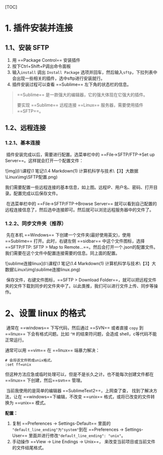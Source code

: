 [TOC]

# 1. 插件安装并连接

## 1.1、安装 SFTP

1. 用 ==Package Control== 安装插件
2. 按下Ctrl+Shift+P调出命令面板
3. 输入`install` 调出 `Install Package` 选项并回车，然后输入`sftp`，下拉列表中会出现一些相关的插件，选中sftp进行安装就行。
4. 插件安装过程可以查看 ==Sublime== 左下角的状态栏的信息。

> ==Sublime== 是一款强大的编辑器，它的强大体现在它强大的插件。
>
> 要实现 ==Sublime== 远程连接 ==Linux== 服务器，需要使用插件 ==SFTP==。



## 1.2、远程连接

### 1.2.1、基本连接

​		插件安装完成以后，需要进行配置。选菜单栏中的 ==File->SFTP/FTP->Set up Server==。这样就会打开一个配置文件：

![img](I:\课程\1 笔记\1.4 Markdown\(1) 计算机科学与技术\【3】大数据\Linux\img\SFTP配置.png)

​		我们需要配置一些远程连接的基本信息，如上图。远程IP、用户名、密码、打开目录。配置完成以后保存文件。

​		在选菜单栏中的 ==File->SFTP/FTP->Browse Server== 就可以看到自己配置的远程连接信息了，然后选中连接即可。然后就可以浏览远程服务器中的文件了。



### 1.2.2、同步文件夹（推荐）

​		先在本机 ==Windows== 下创建一个文件夹(最好使用英文)，使用 ==Sublime== 打开。此时，右键左侧 ==sidbar== 中这个文件图标，选择 ==SFTP/FTP: SFTP > Map to Remote…==。然后会打开一个.json的配置文件。我们需要在这个文件中配置连接需要的信息。同上面的配置。

![sublime连接linux](I:\课程\1 笔记\1.4 Markdown\(1) 计算机科学与技术\【3】大数据\Linux\img\sublime连接linux.png)

​		保存文件，右键文件图标，==SFTP > Download Folder==，就可以把远程文件夹的文件下载到同步的文件夹中了。以此类推，我们可以进行文件上传、同步等操作。

# 2、设置 linux 的格式

​		通常在 ==windows== 下写代码，然后通过 ==SVN== 或者直接 `copy` 到 ==linux== 下会有格式问题。比如 `^M` 的结束符问题，会造成 shell，c等代码不能正常运行。

通常可以用 ==vim== 在 ==linux== 端暴力解决：

```shell
# 会将该文件转成unix格式。
:set ff=unix
```

​		但这种方法应急或临时处理可以，但是不是长久之计。也不能每次创建文件都在 ==linux== 下创建，然后==svn== 管理。

​		当前我使用的是简单的编辑器 ==SublimeText2==，上网查了查， 找到了解决方法，让在 ==windows==下编辑，不改变 ==unix== 格式，或将已改变的文件转换为 ==unix== 模式。

**配置：**

1. 复制 ==Preferences -> Settings-Default== 里面的 `"default_line_ending"为"system"`到在 ==Preferences -> Settings-User== 里面并进行修改`"default_line_ending": "unix"`。
3. 手动操作 ==View -> Line Endings -> Unix==， 来改变当前项目或当前文件的文件结尾格式。